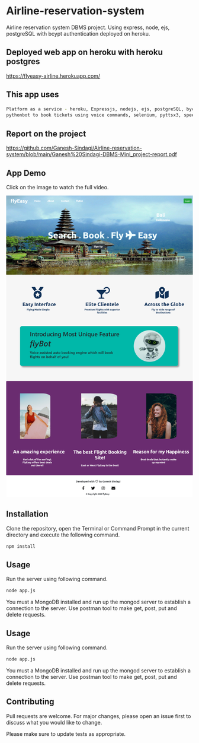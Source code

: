 # Airline-reservation-system
Airline reservation system DBMS project. Using express, node, ejs, postgreSQL with bcypt authentication deployed on heroku.

## Deployed web app on heroku with heroku postgres
https://flyeasy-airline.herokuapp.com/

## This app uses
```bash
Platform as a service - heroku, Expressjs, nodejs, ejs, postgreSQL, bycrypt encryption, authentication, 
pythonbot to book tickets using voice commands, selenium, pyttsx3, speech_recognition
```

## Report on the project
https://github.com/Ganesh-Sindagi/Airline-reservation-system/blob/main/Ganesh%20Sindagi-DBMS-Mini_project-report.pdf

## App Demo
Click on the image to watch the full video.

[![Watch the video](https://github.com/Ganesh-Sindagi/Airline-reservation-system/blob/main/APP%20DEMO/screencapture-localhost-5000-2020-12-31-09_19_16.png)](https://github.com/Ganesh-Sindagi/Airline-reservation-system/blob/main/APP%20DEMO/flybot-video.mp4)

## Installation

Clone the repository, open the Terminal or Command Prompt in the current directory and execute the following command.

```bash
npm install
```
## Usage

Run the server using following command.

```bash
node app.js
```

You must a MongoDB installed and run up the mongod server to establish a connection to the server.
Use postman tool to make get, post, put and delete requests.

## Usage

Run the server using following command.

```bash
node app.js
```

You must a MongoDB installed and run up the mongod server to establish a connection to the server.
Use postman tool to make get, post, put and delete requests.

## Contributing
Pull requests are welcome. For major changes, please open an issue first to discuss what you would like to change.

Please make sure to update tests as appropriate.
